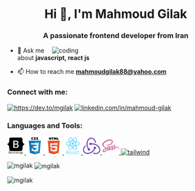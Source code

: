 <h1 align="center">Hi 👋, I'm Mahmoud Gilak</h1>
<h3 align="center">A passionate frontend developer from Iran</h3>

<img align="right" alt="coding" width="400" src="https://encrypted-tbn0.gstatic.com/images?q=tbn:ANd9GcQaNFFOU9WuC6qztf_El5OpTiPrFPCWUIfC1w&usqp=CAU">

- 💬 Ask me about **javascript, react js**

- 📫 How to reach me **mahmoudgilak88@yahoo.com**

<h3 align="left">Connect with me:</h3>
<p align="left">
<a href="https://dev.to/https://dev.to/mgilak" target="blank"><img align="center" src="https://raw.githubusercontent.com/rahuldkjain/github-profile-readme-generator/master/src/images/icons/Social/devto.svg" alt="https://dev.to/mgilak" height="30" width="40" /></a>
<a href="https://linkedin.com/in/linkedin.com/in/mahmoud-gilak" target="blank"><img align="center" src="https://raw.githubusercontent.com/rahuldkjain/github-profile-readme-generator/master/src/images/icons/Social/linked-in-alt.svg" alt="linkedin.com/in/mahmoud-gilak" height="30" width="40" /></a>
</p>

<h3 align="left">Languages and Tools:</h3>
<p align="left"> <a href="https://getbootstrap.com" target="_blank" rel="noreferrer"> <img src="https://raw.githubusercontent.com/devicons/devicon/master/icons/bootstrap/bootstrap-plain-wordmark.svg" alt="bootstrap" width="40" height="40"/> </a> <a href="https://www.w3schools.com/css/" target="_blank" rel="noreferrer"> <img src="https://raw.githubusercontent.com/devicons/devicon/master/icons/css3/css3-original-wordmark.svg" alt="css3" width="40" height="40"/> </a> <a href="https://www.w3.org/html/" target="_blank" rel="noreferrer"> <img src="https://raw.githubusercontent.com/devicons/devicon/master/icons/html5/html5-original-wordmark.svg" alt="html5" width="40" height="40"/> </a> <a href="https://reactjs.org/" target="_blank" rel="noreferrer"> <img src="https://raw.githubusercontent.com/devicons/devicon/master/icons/react/react-original-wordmark.svg" alt="react" width="40" height="40"/> </a> <a href="https://redux.js.org" target="_blank" rel="noreferrer"> <img src="https://raw.githubusercontent.com/devicons/devicon/master/icons/redux/redux-original.svg" alt="redux" width="40" height="40"/> </a> <a href="https://sass-lang.com" target="_blank" rel="noreferrer"> <img src="https://raw.githubusercontent.com/devicons/devicon/master/icons/sass/sass-original.svg" alt="sass" width="40" height="40"/> </a> <a href="https://tailwindcss.com/" target="_blank" rel="noreferrer"> <img src="https://www.vectorlogo.zone/logos/tailwindcss/tailwindcss-icon.svg" alt="tailwind" width="40" height="40"/> </a> </p>

<p><img align="left" src="https://github-readme-stats.vercel.app/api/top-langs?username=mgilak&show_icons=true&locale=en&layout=compact" alt="mgilak" /></p>

<p>&nbsp;<img align="center" src="https://github-readme-stats.vercel.app/api?username=mgilak&show_icons=true&locale=en" alt="mgilak" /></p>

<p><img align="center" src="https://github-readme-streak-stats.herokuapp.com/?user=mgilak&" alt="mgilak" /></p>
